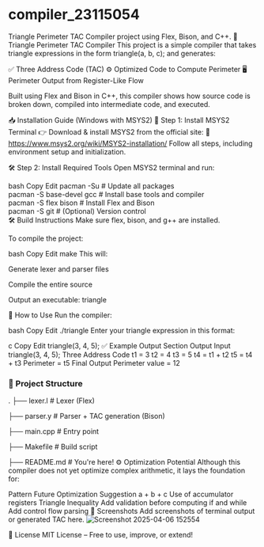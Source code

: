 # compiler_23115054
Triangle Perimeter TAC Compiler project using Flex, Bison, and C++. 
🔺 Triangle Perimeter TAC Compiler
This project is a simple compiler that takes triangle expressions in the form triangle(a, b, c); and generates:

✅ Three Address Code (TAC)
⚙️ Optimized Code to Compute Perimeter
🖥️ Perimeter Output from Register-Like Flow

Built using Flex and Bison in C++, this compiler shows how source code is broken down, compiled into intermediate code, and executed.

📥 Installation Guide (Windows with MSYS2)
🔧 Step 1: Install MSYS2 Terminal
👉 Download & install MSYS2 from the official site:
🔗 https://www.msys2.org/wiki/MSYS2-installation/
Follow all steps, including environment setup and initialization.

🛠️ Step 2: Install Required Tools
Open MSYS2 terminal and run:

bash
Copy
Edit
pacman -Su                   # Update all packages  
pacman -S base-devel gcc     # Install base tools and compiler  
pacman -S flex bison         # Install Flex and Bison  
pacman -S git                # (Optional) Version control  
🛠 Build Instructions
Make sure flex, bison, and g++ are installed.

To compile the project:

bash
Copy
Edit
make
This will:

Generate lexer and parser files

Compile the entire source

Output an executable: triangle

🚀 How to Use
Run the compiler:

bash
Copy
Edit
./triangle
Enter your triangle expression in this format:

c
Copy
Edit
triangle(3, 4, 5);
✅ Example Output
Section	Output
Input	triangle(3, 4, 5);
Three Address Code	t1 = 3
t2 = 4
t3 = 5
t4 = t1 + t2
t5 = t4 + t3
Perimeter = t5
Final Output	Perimeter value = 12
### 📁 Project Structure
.
├── lexer.l         # Lexer (Flex)

├── parser.y        # Parser + TAC generation (Bison)

├── main.cpp        # Entry point

├── Makefile        # Build script

├── README.md       # You're here!
⚙️ Optimization Potential
Although this compiler does not yet optimize complex arithmetic, it lays the foundation for:

Pattern	Future Optimization Suggestion
a + b + c	Use of accumulator registers
Triangle Inequality	Add validation before computing
if and while	Add control flow parsing
📸 Screenshots
Add screenshots of terminal output or generated TAC here.
![Screenshot 2025-04-06 152554](https://github.com/user-attachments/assets/b9242e17-9bb4-4b7f-b181-c5e6cf7e834f)


📜 License
MIT License – Free to use, improve, or extend!

